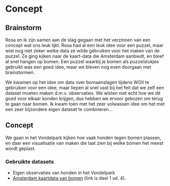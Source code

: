 # Concept

## Brainstorm

Rosa en ik zijn samen aan de slag gegaan met het verzinnen van een concept wat ons leuk lijkt. Rosa had al een leuk idee voor een puzzel, maar wist nog niet zeker welke data ze wilde gebruiken voor het maken van de puzzel.  Ze ging kijken naar de kaart-data die Amsterdam aanbiedt, en bleef al snel hangen op bomen. Een puzzel waarbij je bomen als puzzelstukjes gebruikt was een goed idee, maar we bleven nog even doorgaan met brainstormen.

We kwamen op het idee om data over bomaanslagen tijdens WOII te gebruiken voor een idee, maar liepen al snel vast bij het feit dat we zelf een dataset moeten maken d.m.v. observaties. We wisten niet echt hoe we dit goed voor elkaar konden krijgen, dus hebben we ervoor gekozen om terug te gaan naar bomen. Ik kwam toen met het zeer volwassen idee om het met een zeer bijzondere eigen dataset te combineren...

## Concept

We gaan in het Vondelpark kijken hoe vaak honden tegen bomen plassen, en daar een visualisatie van maken die laat zien bij welke bomen het meest wordt geplast.

### Gebruikte datasets

- Eigen observaties van honden in het Vondelpark
- [Amsterdam kaartdata van bomen](https://maps.amsterdam.nl/open_geodata/?k=254) (link is deel 1 vd. 4).